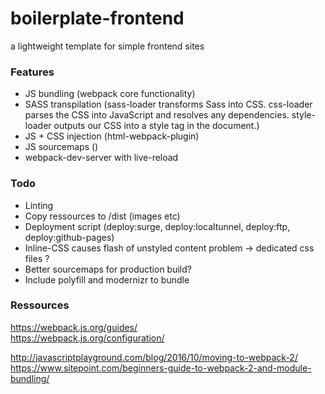 # boilerplate-frontend

a lightweight template for simple frontend sites


### Features

- JS bundling (webpack core functionality)
- SASS transpilation (sass-loader transforms Sass into CSS. css-loader parses the CSS into JavaScript and resolves any dependencies. style-loader outputs our CSS into a style tag in the document.)
- JS + CSS injection (html-webpack-plugin)
- JS sourcemaps ()
- webpack-dev-server with live-reload

### Todo

- Linting
- Copy ressources to /dist (images etc)
- Deployment script (deploy:surge, deploy:localtunnel, deploy:ftp, deploy:github-pages)
- Inline-CSS causes flash of unstyled content problem -> dedicated css files ?
- Better sourcemaps for production build?
- Include polyfill and modernizr to bundle


### Ressources

https://webpack.js.org/guides/  
https://webpack.js.org/configuration/  

http://javascriptplayground.com/blog/2016/10/moving-to-webpack-2/  
https://www.sitepoint.com/beginners-guide-to-webpack-2-and-module-bundling/  
